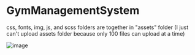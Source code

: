 # GymManagementSystem

css, fonts, img, js, and scss folders are together in "assets" folder (I just can't upload assets folder because only 100 files can upload at a time)

![image](https://github.com/Jrrs21/GymManagementSystem/assets/169120826/4c437450-9036-41df-8d1f-ed251a02f063)
